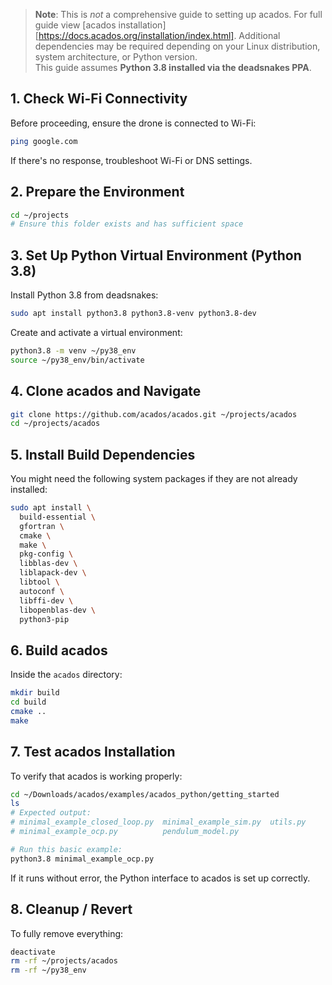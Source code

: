 

>  **Note**: This is *not* a comprehensive guide to setting up acados. For full guide view [acados installation][https://docs.acados.org/installation/index.html]. Additional dependencies may be required depending on your Linux distribution, system architecture, or Python version.  
> This guide assumes **Python 3.8 installed via the deadsnakes PPA**.


##  1. Check Wi-Fi Connectivity
Before proceeding, ensure the drone is connected to Wi-Fi:
```bash
ping google.com
```
If there's no response, troubleshoot Wi-Fi or DNS settings.

## 2. Prepare the Environment
```bash
cd ~/projects
# Ensure this folder exists and has sufficient space
```

##  3. Set Up Python Virtual Environment (Python 3.8)
Install Python 3.8 from deadsnakes:
```bash
sudo apt install python3.8 python3.8-venv python3.8-dev
```
Create and activate a virtual environment:
```bash
python3.8 -m venv ~/py38_env
source ~/py38_env/bin/activate
```

## 4. Clone acados and Navigate
```bash
git clone https://github.com/acados/acados.git ~/projects/acados
cd ~/projects/acados
```

##  5. Install Build Dependencies
You might need the following system packages if they are not already installed:
```bash
sudo apt install \
  build-essential \
  gfortran \
  cmake \
  make \
  pkg-config \
  libblas-dev \
  liblapack-dev \
  libtool \
  autoconf \
  libffi-dev \
  libopenblas-dev \
  python3-pip
```

## 6. Build acados
Inside the `acados` directory:
```bash
mkdir build
cd build
cmake ..
make
```

##  7. Test acados Installation
To verify that acados is working properly:
```bash
cd ~/Downloads/acados/examples/acados_python/getting_started
ls
# Expected output:
# minimal_example_closed_loop.py  minimal_example_sim.py  utils.py
# minimal_example_ocp.py          pendulum_model.py

# Run this basic example:
python3.8 minimal_example_ocp.py
```
If it runs without error, the Python interface to acados is set up correctly.

##  8. Cleanup / Revert
To fully remove everything:
```bash
deactivate
rm -rf ~/projects/acados
rm -rf ~/py38_env
```
